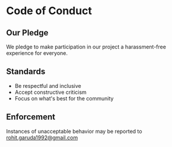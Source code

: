 # Code of Conduct

## Our Pledge

We pledge to make participation in our project a harassment-free experience for everyone.

## Standards

- Be respectful and inclusive
- Accept constructive criticism
- Focus on what's best for the community

## Enforcement

Instances of unacceptable behavior may be reported to rohit.garuda1992@gmail.com
